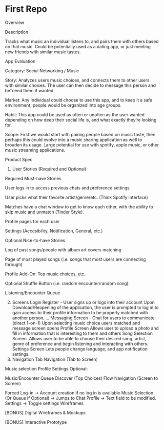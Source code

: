 # First Repo

Overview

Description

Tracks what music an individual listens to, and pairs them with others based on that music. Could be potentially used as a dating app, or just meeting new friends with similar music tastes.

App Evaluation

Category: Social Networking / Music

Story: Analyzes users music choices, and connects them to other users with similar choices. The user can then decide to message this person and befriend them if wanted.

Market: Any individual could choose to use this app, and to keep it a safe environment, people would be organized into age groups.

Habit: This app could be used as often or unoften as the user wanted depending on how deep their social life is, and what exactly they’re looking for.

Scope: First we would start with pairing people based on music taste, then perhaps this could evolve into a music sharing application as well to broaden its usage. Large potential for use with spotify, apple music, or other music streaming applications.

Product Spec

1. User Stories (Required and Optional)


Required Must-have Stories

User logs in to access previous chats and preference settings

User picks what their favorite artist/genre/etc. (Think Spotify interface)

Matches have a chat window to get to know each other, with the ability to skip music and unmatch (Tinder Style).

Profile pages for each user

Settings (Accesibility, Notification, General, etc.)

Optional Nice-to-have Stories

Log of past songs/people with album art covers matching

Page of most played songs (i.e. songs that most users are connecting through)

Profile Add-On: Top music choices, etc.

Optional Shuffle Button (i.e. random encounter/random song)

Listening/Encounter Queue


2. Screens
Login
Register - User signs up or logs into their account
Upon Download/Reopening of the application, the user is prompted to log in to gain access to their profile information to be properly matched with another person.
…
Messaging Screen - Chat for users to communicate (direct 1-on-1)
Upon selecting music choice users matched and message screen opens
Profile Screen
Allows user to upload a photo and fill in information that is interesting to them and others
Song Selection Screen.
Allows user to be able to choose their desired song, artist, genre of preference and begin listening and interacting with others.
Settings Screen
Lets people change language, and app notification settings.
3. Navigation
Tab Navigation (Tab to Screen)

Music selection
Profile
Settings
Optional:

Music/Encounter Queue
Discover (Top Choices)
Flow Navigation (Screen to Screen)

Forced Log-in -> Account creation if no log in is available
Music Selection (Or Queue if Optional) -> Jumps to Chat
Profile -> Text field to be modified.
Settings -> Toggle settings
Wireframes


[BONUS] Digital Wireframes & Mockups

[BONUS] Interactive Prototype
